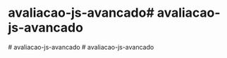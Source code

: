 # avaliacao-js-avancado#   a v a l i a c a o - j s - a v a n c a d o  
 #   a v a l i a c a o - j s - a v a n c a d o  
 #   a v a l i a c a o - j s - a v a n c a d o  
 